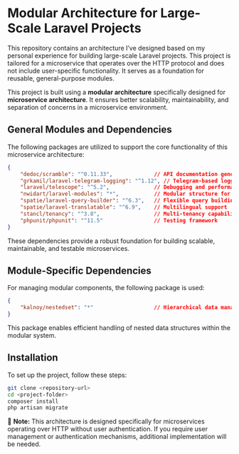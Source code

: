 # Modular Architecture for Large-Scale Laravel Projects

This repository contains an architecture I’ve designed based on my personal experience for building large-scale Laravel projects. This project is tailored for a microservice that operates over the HTTP protocol and does not include user-specific functionality. It serves as a foundation for reusable, general-purpose modules.

This project is built using a **modular architecture** specifically designed for **microservice architecture**. It ensures better scalability, maintainability, and separation of concerns in a microservice environment.

## General Modules and Dependencies

The following packages are utilized to support the core functionality of this microservice architecture:

```json
{
    "dedoc/scramble": "^0.11.33",             // API documentation generation
    "grkamil/laravel-telegram-logging": "^1.12", // Telegram-based logging
    "laravel/telescope": "^5.2",              // Debugging and performance monitoring
    "nwidart/laravel-modules": "*",           // Modular structure for Laravel
    "spatie/laravel-query-builder": "^6.3",   // Flexible query building
    "spatie/laravel-translatable": "^6.9",    // Multilingual support
    "stancl/tenancy": "^3.8",                 // Multi-tenancy capabilities
    "phpunit/phpunit": "^11.5"                // Testing framework
}
```

These dependencies provide a robust foundation for building scalable, maintainable, and testable microservices.

## Module-Specific Dependencies

For managing modular components, the following package is used:

```json
{
    "kalnoy/nestedset": "*"                   // Hierarchical data management
}
```

This package enables efficient handling of nested data structures within the modular system.

## Installation

To set up the project, follow these steps:

```bash
git clone <repository-url>
cd <project-folder>
composer install
php artisan migrate
```

📌 **Note:** This architecture is designed specifically for microservices operating over HTTP without user authentication. If you require user management or authentication mechanisms, additional implementation will be needed.


